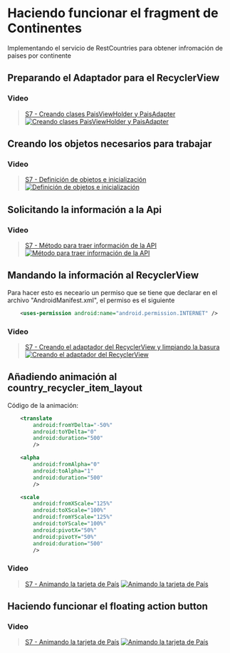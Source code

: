 # Haciendo funcionar el fragment de Continentes

Implementando el servicio de RestCountries para obtener infromación de paises por continente

## Preparando el Adaptador para  el RecyclerView

### Video
> [S7 - Creando clases PaisViewHolder y PaisAdapter](https://itcgedu-my.sharepoint.com/:v:/g/personal/m21290940_cdguzman_tecnm_mx/Eemsh5QBut1Ohl6f4BT5yBgB0RftgKhC2kpaTe6i3nL_Tg?nav=eyJyZWZlcnJhbEluZm8iOnsicmVmZXJyYWxBcHAiOiJPbmVEcml2ZUZvckJ1c2luZXNzIiwicmVmZXJyYWxBcHBQbGF0Zm9ybSI6IldlYiIsInJlZmVycmFsTW9kZSI6InZpZXciLCJyZWZlcnJhbFZpZXciOiJNeUZpbGVzTGlua0NvcHkifX0&e=GpQTuy)
[![Creando clases PaisViewHolder y PaisAdapter](./thumbnail6.png)](https://itcgedu-my.sharepoint.com/:v:/g/personal/m21290940_cdguzman_tecnm_mx/Eemsh5QBut1Ohl6f4BT5yBgB0RftgKhC2kpaTe6i3nL_Tg?nav=eyJyZWZlcnJhbEluZm8iOnsicmVmZXJyYWxBcHAiOiJPbmVEcml2ZUZvckJ1c2luZXNzIiwicmVmZXJyYWxBcHBQbGF0Zm9ybSI6IldlYiIsInJlZmVycmFsTW9kZSI6InZpZXciLCJyZWZlcnJhbFZpZXciOiJNeUZpbGVzTGlua0NvcHkifX0&e=GpQTuy "Creando clases PaisViewHolder y PaisAdapter")

## Creando los objetos necesarios para trabajar

### Video
> [S7 - Definición de objetos e inicialización](https://itcgedu-my.sharepoint.com/:v:/g/personal/m21290940_cdguzman_tecnm_mx/EaSj84oxXfRDpLj91kTUB7sBpq2IsQw4yZPaWqWuZhXa1w?nav=eyJyZWZlcnJhbEluZm8iOnsicmVmZXJyYWxBcHAiOiJPbmVEcml2ZUZvckJ1c2luZXNzIiwicmVmZXJyYWxBcHBQbGF0Zm9ybSI6IldlYiIsInJlZmVycmFsTW9kZSI6InZpZXciLCJyZWZlcnJhbFZpZXciOiJNeUZpbGVzTGlua0NvcHkifX0&e=ZbMKnf)
[![Definición de objetos e inicialización](./thumbnail1.png)](https://itcgedu-my.sharepoint.com/:v:/g/personal/m21290940_cdguzman_tecnm_mx/EaSj84oxXfRDpLj91kTUB7sBpq2IsQw4yZPaWqWuZhXa1w?nav=eyJyZWZlcnJhbEluZm8iOnsicmVmZXJyYWxBcHAiOiJPbmVEcml2ZUZvckJ1c2luZXNzIiwicmVmZXJyYWxBcHBQbGF0Zm9ybSI6IldlYiIsInJlZmVycmFsTW9kZSI6InZpZXciLCJyZWZlcnJhbFZpZXciOiJNeUZpbGVzTGlua0NvcHkifX0&e=ZbMKnf "Definición de objetos e inicialización")

## Solicitando la información a la Api

### Video
> [S7 - Método para traer información de la API](https://itcgedu-my.sharepoint.com/:v:/g/personal/m21290940_cdguzman_tecnm_mx/ER04rsdweUdAvCY8ZXgqc1UBafexviRt2npoVYe860ZcVA?nav=eyJyZWZlcnJhbEluZm8iOnsicmVmZXJyYWxBcHAiOiJPbmVEcml2ZUZvckJ1c2luZXNzIiwicmVmZXJyYWxBcHBQbGF0Zm9ybSI6IldlYiIsInJlZmVycmFsTW9kZSI6InZpZXciLCJyZWZlcnJhbFZpZXciOiJNeUZpbGVzTGlua0NvcHkifX0&e=BExZ6N)
[![Método para traer información de la API](./thumbnail2.png)](https://itcgedu-my.sharepoint.com/:v:/g/personal/m21290940_cdguzman_tecnm_mx/ER04rsdweUdAvCY8ZXgqc1UBafexviRt2npoVYe860ZcVA?nav=eyJyZWZlcnJhbEluZm8iOnsicmVmZXJyYWxBcHAiOiJPbmVEcml2ZUZvckJ1c2luZXNzIiwicmVmZXJyYWxBcHBQbGF0Zm9ybSI6IldlYiIsInJlZmVycmFsTW9kZSI6InZpZXciLCJyZWZlcnJhbFZpZXciOiJNeUZpbGVzTGlua0NvcHkifX0&e=BExZ6N "Método para traer información de la API")

## Mandando la información al RecyclerView

Para hacer esto es neceario un permiso que se tiene que declarar en el archivo "AndroidManifest.xml", el permiso es el siguiente
```xml
    <uses-permission android:name="android.permission.INTERNET" />
```

### Video
> [S7 - Creando el adaptador del RecyclerView y limpiando la basura](https://itcgedu-my.sharepoint.com/:v:/g/personal/m21290940_cdguzman_tecnm_mx/EZ_FSyIQbFRHrka2sWaT1C4B0aIh69okLRoucXi5PSkkyA?nav=eyJyZWZlcnJhbEluZm8iOnsicmVmZXJyYWxBcHAiOiJPbmVEcml2ZUZvckJ1c2luZXNzIiwicmVmZXJyYWxBcHBQbGF0Zm9ybSI6IldlYiIsInJlZmVycmFsTW9kZSI6InZpZXciLCJyZWZlcnJhbFZpZXciOiJNeUZpbGVzTGlua0NvcHkifX0&e=vBAG5q)
[![Creando el adaptador del RecyclerView](./thumbnail3.png)](https://itcgedu-my.sharepoint.com/:v:/g/personal/m21290940_cdguzman_tecnm_mx/EZ_FSyIQbFRHrka2sWaT1C4B0aIh69okLRoucXi5PSkkyA?nav=eyJyZWZlcnJhbEluZm8iOnsicmVmZXJyYWxBcHAiOiJPbmVEcml2ZUZvckJ1c2luZXNzIiwicmVmZXJyYWxBcHBQbGF0Zm9ybSI6IldlYiIsInJlZmVycmFsTW9kZSI6InZpZXciLCJyZWZlcnJhbFZpZXciOiJNeUZpbGVzTGlua0NvcHkifX0&e=vBAG5q "Creando el adaptador del RecyclerView")


## Añadiendo animación al country_recycler_item_layout
Código de la animación:
```xml
    <translate
        android:fromYDelta="-50%"
        android:toYDelta="0"
        android:duration="500"
        />

    <alpha
        android:fromAlpha="0"
        android:toAlpha="1"
        android:duration="500"
        />

    <scale
        android:fromXScale="125%"
        android:toXScale="100%"
        android:fromYScale="125%"
        android:toYScale="100%"
        android:pivotX="50%"
        android:pivotY="50%"
        android:duration="500"
        />
```

### Video
> [S7 - Animando la tarjeta de País](https://itcgedu-my.sharepoint.com/:v:/g/personal/m21290940_cdguzman_tecnm_mx/ETt06z1vIsxFsiTCtjxYAZkBlVFIoBS9xgStfx6M2NbHcA?nav=eyJyZWZlcnJhbEluZm8iOnsicmVmZXJyYWxBcHAiOiJPbmVEcml2ZUZvckJ1c2luZXNzIiwicmVmZXJyYWxBcHBQbGF0Zm9ybSI6IldlYiIsInJlZmVycmFsTW9kZSI6InZpZXciLCJyZWZlcnJhbFZpZXciOiJNeUZpbGVzTGlua0NvcHkifX0&e=Vgy0m9)
[![Animando la tarjeta de País](./thumbnail5.png)](https://itcgedu-my.sharepoint.com/:v:/g/personal/m21290940_cdguzman_tecnm_mx/ETt06z1vIsxFsiTCtjxYAZkBlVFIoBS9xgStfx6M2NbHcA?nav=eyJyZWZlcnJhbEluZm8iOnsicmVmZXJyYWxBcHAiOiJPbmVEcml2ZUZvckJ1c2luZXNzIiwicmVmZXJyYWxBcHBQbGF0Zm9ybSI6IldlYiIsInJlZmVycmFsTW9kZSI6InZpZXciLCJyZWZlcnJhbFZpZXciOiJNeUZpbGVzTGlua0NvcHkifX0&e=Vgy0m9 "Animando la tarjeta de País")

## Haciendo funcionar el floating action button

### Video
> [S7 - Animando la tarjeta de País](https://itcgedu-my.sharepoint.com/:v:/g/personal/m21290940_cdguzman_tecnm_mx/ETt06z1vIsxFsiTCtjxYAZkBlVFIoBS9xgStfx6M2NbHcA?nav=eyJyZWZlcnJhbEluZm8iOnsicmVmZXJyYWxBcHAiOiJPbmVEcml2ZUZvckJ1c2luZXNzIiwicmVmZXJyYWxBcHBQbGF0Zm9ybSI6IldlYiIsInJlZmVycmFsTW9kZSI6InZpZXciLCJyZWZlcnJhbFZpZXciOiJNeUZpbGVzTGlua0NvcHkifX0&e=Vgy0m9)
[![Animando la tarjeta de País](./thumbnail7.png)](https://itcgedu-my.sharepoint.com/:v:/g/personal/m21290940_cdguzman_tecnm_mx/ETt06z1vIsxFsiTCtjxYAZkBlVFIoBS9xgStfx6M2NbHcA?nav=eyJyZWZlcnJhbEluZm8iOnsicmVmZXJyYWxBcHAiOiJPbmVEcml2ZUZvckJ1c2luZXNzIiwicmVmZXJyYWxBcHBQbGF0Zm9ybSI6IldlYiIsInJlZmVycmFsTW9kZSI6InZpZXciLCJyZWZlcnJhbFZpZXciOiJNeUZpbGVzTGlua0NvcHkifX0&e=Vgy0m9 "Animando la tarjeta de País")

